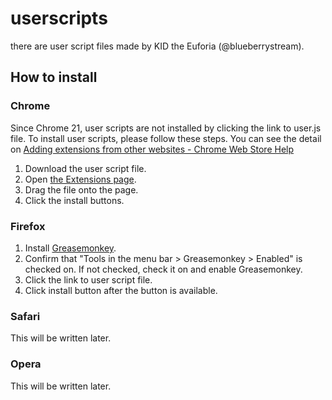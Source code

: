 # userscripts
there are user script files made by KID the Euforia (@blueberrystream).

## How to install
### Chrome
Since Chrome 21, user scripts are not installed by clicking the link to user.js file.
To install user scripts, please follow these steps. You can see the detail on [Adding extensions from other websites - Chrome Web Store Help](http://support.google.com/chrome_webstore/bin/answer.py?hl=en&answer=2664769)

1. Download the user script file.
2. Open [the Extensions page](chrome://chrome/extensions/).
3. Drag the file onto the page.
4. Click the install buttons.

### Firefox
1. Install [Greasemonkey](https://addons.mozilla.org/ja/firefox/addon/greasemonkey/).
2. Confirm that "Tools in the menu bar > Greasemonkey > Enabled" is checked on. If not checked, check it on and enable Greasemonkey.
3. Click the link to user script file.
4. Click install button after the button is available.

### Safari
This will be written later.

### Opera
This will be written later.
